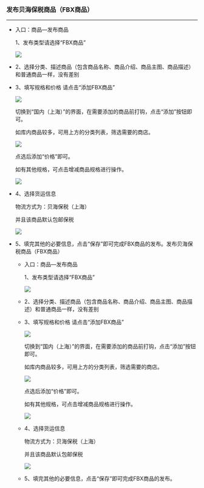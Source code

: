 ### 发布贝海保税商品（FBX商品）

---

* 入口：商品—发布商品

  1、发布类型请选择“FBX商品”

  ![](http://sellerhub.ymatou.com/helpview/img/fbfbx_1.png)

* 2、选择分类、描述商品（包含商品名称、商品介绍、商品主图、商品描述）和普通商品一样，没有差别

* 3、填写规格和价格 请点击“添加FBX商品”

  ![](http://sellerhub.ymatou.com/helpview/img/fbfbx_2.png)

  切换到“国内（上海）”的界面，在需要添加的商品前打钩，点击“添加”按钮即可。

  如库内商品较多，可用上方的分类列表，筛选需要的商店。

  ![](http://sellerhub.ymatou.com/helpview/img/fbfbx_3.png)

  点选后添加“价格”即可。

  如有其他规格，可点击增减商品规格进行操作。

  ![](http://sellerhub.ymatou.com/helpview/img/fbfbx_4.png)

* 4、选择货运信息

  物流方式为：贝海保税（上海）

  并且该商品默认包邮保税

  ![](http://sellerhub.ymatou.com/helpview/img/fbfbx_5.png)

* 5、填完其他的必要信息，点击“保存”即可完成FBX商品的发布。发布贝海保税商品（FBX商品）

  * 入口：商品—发布商品

    1、发布类型请选择“FBX商品”

    ![](http://sellerhub.ymatou.com/helpview/img/fbfbx_1.png)

  * 2、选择分类、描述商品（包含商品名称、商品介绍、商品主图、商品描述）和普通商品一样，没有差别

  * 3、填写规格和价格 请点击“添加FBX商品”

    ![](http://sellerhub.ymatou.com/helpview/img/fbfbx_2.png)

    切换到“国内（上海）”的界面，在需要添加的商品前打钩，点击“添加”按钮即可。

    如库内商品较多，可用上方的分类列表，筛选需要的商店。

    ![](http://sellerhub.ymatou.com/helpview/img/fbfbx_3.png)

    点选后添加“价格”即可。

    如有其他规格，可点击增减商品规格进行操作。

    ![](http://sellerhub.ymatou.com/helpview/img/fbfbx_4.png)

  * 4、选择货运信息

    物流方式为：贝海保税（上海）

    并且该商品默认包邮保税

    ![](http://sellerhub.ymatou.com/helpview/img/fbfbx_5.png)

  * 5、填完其他的必要信息，点击“保存”即可完成FBX商品的发布。



